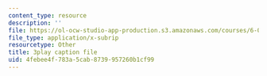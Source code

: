 ```yaml
---
content_type: resource
description: ''
file: https://ol-ocw-studio-app-production.s3.amazonaws.com/courses/6-004-computation-structures-spring-2017/4febee4f783a5cab8739957260b1cf99_fg6QYiiF_c8.vtt
file_type: application/x-subrip
resourcetype: Other
title: 3play caption file
uid: 4febee4f-783a-5cab-8739-957260b1cf99
---
```

